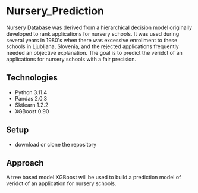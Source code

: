 # Nursery_Prediction
Nursery Database was derived from a hierarchical decision model originally developed to rank applications for nursery schools. It was used during several years in 1980's when there was excessive enrollment to these schools in Ljubljana, Slovenia, and the rejected applications frequently needed an objective explanation.
The goal is to predict the veridct of an applications for nursery schools with a fair precision. 

## Technologies
- Python 3.11.4
- Pandas 2.0.3
- Sktlearn 1.2.2
- XGBoost 0.90

## Setup
- download or clone the repository

## Approach
A tree based model XGBoost will be used to build a prediction model of veridct of an application for nursery schools.

